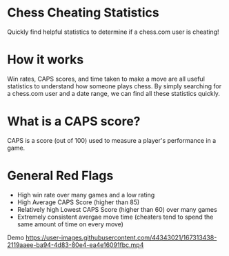 # Chess Cheating Statistics
Quickly find helpful statistics to determine if a chess.com user is cheating!

# How it works
Win rates, CAPS scores, and time taken to make a move are all useful statistics to understand how someone plays chess. By simply searching for a chess.com user and a date range, we can find all these statistics quickly.

# What is a CAPS score?
CAPS is a score (out of 100) used to measure a player's performance in a game. 

# General Red Flags
* High win rate over many games and a low rating
* High Average CAPS Score (higher than 85)
* Relatively high Lowest CAPS Score (higher than 60) over many games 
* Extremely consistent avergae move time (cheaters tend to spend the same amount of time on every move)

Demo
https://user-images.githubusercontent.com/44343021/167313438-2119aaee-ba94-4d83-80e4-ea4e16091fbc.mp4

